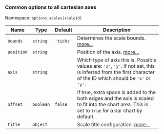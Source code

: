 ### Common options to all cartesian axes

Namespace: `options.scales[scaleId]`

| Name       | Type      | Default   | Description                                                                                                                                                    |
| ---------- | --------- | --------- | -------------------------------------------------------------------------------------------------------------------------------------------------------------- |
| `bounds`   | `string`  | `'ticks'` | Determines the scale bounds. [more...](./index.md#scale-bounds)                                                                                                |
| `position` | `string`  |           | Position of the axis. [more...](./index.md#axis-position)                                                                                                      |
| `axis`     | `string`  |           | Which type of axis this is. Possible values are: `'x'`, `'y'`. If not set, this is inferred from the first character of the ID which should be `'x'` or `'y'`. |
| `offset`   | `boolean` | `false`   | If true, extra space is added to the both edges and the axis is scaled to fit into the chart area. This is set to `true` for a bar chart by default.           |
| `title`    | `object`  |           | Scale title configuration. [more...](../labelling.md#scale-title-configuration)                                                                                |
